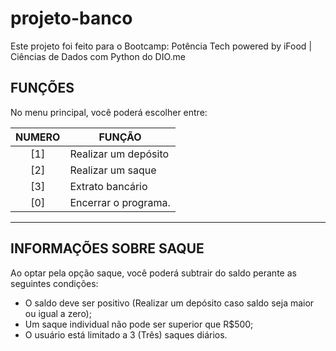 # projeto-banco

Este projeto foi feito para o Bootcamp: Potência Tech powered by iFood | Ciências de Dados com Python do DIO.me

## FUNÇÕES

No menu principal, você poderá escolher entre:

| NUMERO | FUNÇÃO |
|:-------:|-----------|
| [1] | Realizar um depósito|
| [2] | Realizar um saque|
| [3] | Extrato bancário|
| [0] | Encerrar o programa.|

---

## INFORMAÇÕES SOBRE SAQUE

Ao optar pela opção saque, você poderá subtrair do saldo perante as seguintes condições:
* O saldo deve ser positivo (Realizar um depósito caso saldo seja maior ou igual a zero);
* Um saque individual não pode ser superior que R$500;
* O usuário está limitado a 3 (Três) saques diários.
